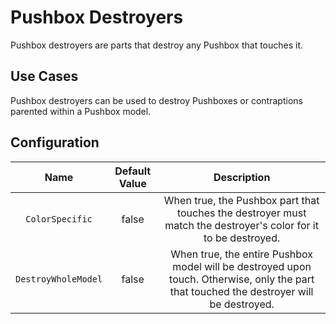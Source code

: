 # Pushbox Destroyers

Pushbox destroyers are parts that destroy any Pushbox that touches it.

## Use Cases
Pushbox destroyers can be used to destroy Pushboxes or contraptions parented within a Pushbox model.

## Configuration
| Name | Default Value | Description
|:-----:|:-----:|:-----:
| `ColorSpecific` | false | When true, the Pushbox part that touches the destroyer must match the destroyer's color for it to be destroyed.
| `DestroyWholeModel` | false | When true, the entire Pushbox model will be destroyed upon touch. Otherwise, only the part that touched the destroyer will be destroyed.